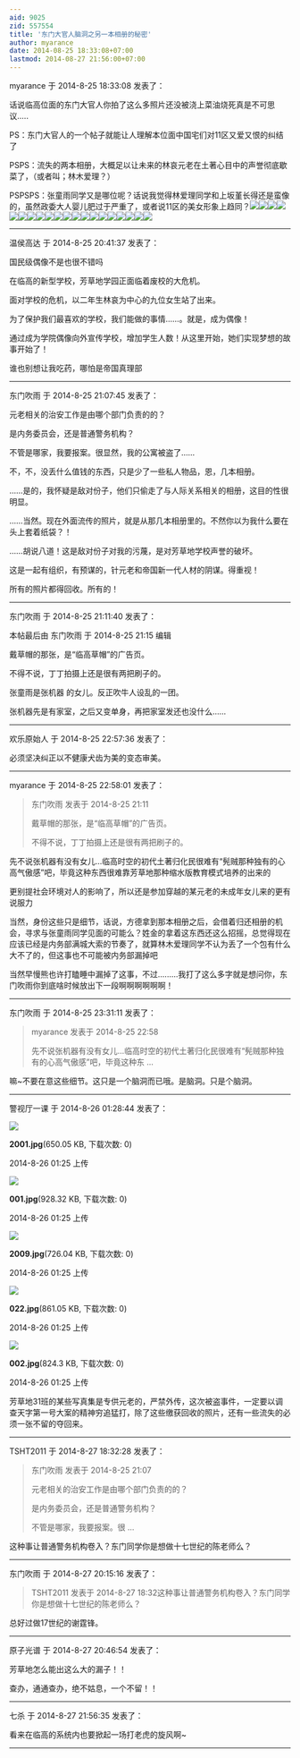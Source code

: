 ```yaml
---
aid: 9025
zid: 557554
title: '东门大官人脑洞之另一本相册的秘密'
author: myarance
date: 2014-08-25 18:33:08+07:00
lastmod: 2014-08-27 21:56:00+07:00
---
```


myarance 于 2014-8-25 18:33:08 发表了：

话说临高位面的东门大官人你拍了这么多照片还没被浇上菜油烧死真是不可思议.....

PS：东门大官人的一个帖子就能让人理解本位面中国宅们对11区又爱又恨的纠结了

PSPS：流失的两本相册，大概足以让未来的林哀元老在土著心目中的声誉彻底歇菜了，（或者叫；林木爱理？）

PSPSPS：张童雨同学又是哪位呢？话说我觉得林爱理同学和上坂堇长得还是蛮像的，虽然政委大人婴儿肥过于严重了，或者说11区的美女形象上趋同？![](https://mirrors.tuna.tsinghua.edu.cn/osdn/lgqm/72877/180743itlxo7i41wctlw44.jpg)![](https://mirrors.tuna.tsinghua.edu.cn/osdn/lgqm/72877/180838c6w6u6b3i9pqww6d.jpg)![](https://mirrors.tuna.tsinghua.edu.cn/osdn/lgqm/72877/180602b0ns0lucusvv666w.jpg)![](https://mirrors.tuna.tsinghua.edu.cn/osdn/lgqm/72877/180401gv4zmi8lni5q661q.jpg)![](https://mirrors.tuna.tsinghua.edu.cn/osdn/lgqm/72877/180658e4qq7ol7sanbqs7a.jpg)![](https://mirrors.tuna.tsinghua.edu.cn/osdn/lgqm/72877/180632utkgq8gnd8jgtvqs.jpg)![](https://mirrors.tuna.tsinghua.edu.cn/osdn/lgqm/72877/180944lk4u6066qfjkj0oa.jpg)![](https://mirrors.tuna.tsinghua.edu.cn/osdn/lgqm/72877/180623ofe2edfooobd6122.jpg)![](https://mirrors.tuna.tsinghua.edu.cn/osdn/lgqm/72877/180612df0eq1q1eutcrce7.jpg)![](https://mirrors.tuna.tsinghua.edu.cn/osdn/lgqm/72877/180648b8a5wamy5dyxhyvh.jpg)![](https://mirrors.tuna.tsinghua.edu.cn/osdn/lgqm/72877/180425veazwoxtmnameo18.jpg)![](https://mirrors.tuna.tsinghua.edu.cn/osdn/lgqm/72877/180502hrj9daamfadaskgr.jpg)![](https://mirrors.tuna.tsinghua.edu.cn/osdn/lgqm/72877/180443z1bb8nxc18gcfldg.jpg)![](https://mirrors.tuna.tsinghua.edu.cn/osdn/lgqm/72877/180524zfji525phigzwhf5.jpg)![](https://mirrors.tuna.tsinghua.edu.cn/osdn/lgqm/72877/180549p0cmmbkrm2ntenob.jpg)![](https://mirrors.tuna.tsinghua.edu.cn/osdn/lgqm/72877/180731oonu4nanyhytags3.jpg)![](https://mirrors.tuna.tsinghua.edu.cn/osdn/lgqm/72877/180714z111l8018wt1w81e.jpg)![](https://mirrors.tuna.tsinghua.edu.cn/osdn/lgqm/72877/180852h4843x34zb845jem.jpg)![](https://mirrors.tuna.tsinghua.edu.cn/osdn/lgqm/72877/180913ja7kav6kka6atwvz.jpg)![](https://mirrors.tuna.tsinghua.edu.cn/osdn/lgqm/72877/180921v5z7m1iwzwzi51ww.jpg)

---------

温侯高达 于 2014-8-25 20:41:37 发表了：

国民级偶像不是也很不错吗

在临高的新型学校，芳草地学园正面临着废校的大危机。

面对学校的危机，以二年生林哀为中心的九位女生站了出来。

为了保护我们最喜欢的学校，我们能做的事情……。就是，成为偶像！

通过成为学院偶像向外宣传学校，增加学生人数！从这里开始，她们实现梦想的故事开始了！

谁也别想让我吃药，哪怕是帝国真理部

---------

东门吹雨 于 2014-8-25 21:07:45 发表了：

元老相关的治安工作是由哪个部门负责的的？

是内务委员会，还是普通警务机构？

不管是哪家，我要报案。很显然，我的公寓被盗了……

不，不，没丢什么值钱的东西，只是少了一些私人物品，恩，几本相册。

……是的，我怀疑是敌对份子，他们只偷走了与人际关系相关的相册，这目的性很明显。

……当然。现在外面流传的照片，就是从那几本相册里的。不然你以为我什么要在头上套着纸袋？！

……胡说八道！这是敌对份子对我的污蔑，是对芳草地学校声誉的破坏。

这是一起有组织，有预谋的，针元老和帝国新一代人材的阴谋。得重视！

所有的照片都得回收。所有的！

---------

东门吹雨 于 2014-8-25 21:11:40 发表了：

本帖最后由 东门吹雨 于 2014-8-25 21:15 编辑 

戴草帽的那张，是“临高草帽”的广告页。

不得不说，丁丁拍摄上还是很有两把刷子的。

张童雨是张机器 的女儿。反正吹牛人设乱的一团。

张机器先是有家室，之后又变单身，再把家室发还也没什么……

---------

欢乐原始人 于 2014-8-25 22:57:36 发表了：

必须坚决纠正以不健康犬齿为美的变态审美。

---------

myarance 于 2014-8-25 22:58:01 发表了：

> 东门吹雨 发表于 2014-8-25 21:11
> 
> 戴草帽的那张，是“临高草帽”的广告页。
> 
> 不得不说，丁丁拍摄上还是很有两把刷子的。



先不说张机器有没有女儿...临高时空的初代土著归化民很难有“髡贼那种独有的心高气傲感”吧，毕竟这种东西很难靠芳草地那种缩水版教育模式培养的出来的

更别提社会环境对人的影响了，所以还是参加穿越的某元老的未成年女儿来的更有说服力

当然，身份这些只是细节，话说，方德拿到那本相册之后，会借着归还相册的机会，寻求与张童雨同学见面的可能么？姓金的拿着这东西还这么招摇，总觉得现在应该已经是内务部满城大索的节奏了，就算林木爱理同学不认为丢了一个包有什么大不了的，但这事也不可能被内务部漏掉吧

当然早慢熊也许打瞌睡中漏掉了这事，不过.........我打了这么多字就是想问你，东门吹雨你到底啥时候放出下一段啊啊啊啊啊啊！

---------

东门吹雨 于 2014-8-25 23:31:11 发表了：

> myarance 发表于 2014-8-25 22:58
> 
> 先不说张机器有没有女儿...临高时空的初代土著归化民很难有“髡贼那种独有的心高气傲感”吧，毕竟这种东 ...



嘛~不要在意这些细节。这只是一个脑洞而已哦。是脑洞。只是个脑洞。

---------

警视厅一课 于 2014-8-26 01:28:44 发表了：

![](https://mirrors.tuna.tsinghua.edu.cn/osdn/lgqm/72877/012553zk6jk6kkbrk3jb15.jpg)



**2001.jpg**(650.05 KB, 下载次数: 0)



2014-8-26 01:25 上传



![](https://mirrors.tuna.tsinghua.edu.cn/osdn/lgqm/72877/012511mbalgavlvmot292o.jpg)



**001.jpg**(928.32 KB, 下载次数: 0)



2014-8-26 01:25 上传



![](https://mirrors.tuna.tsinghua.edu.cn/osdn/lgqm/72877/012544oqx3gggzwxt4x0du.jpg)



**2009.jpg**(726.04 KB, 下载次数: 0)



2014-8-26 01:25 上传



![](https://mirrors.tuna.tsinghua.edu.cn/osdn/lgqm/72877/012533q6xi6g8gxdm6a466.jpg)



**022.jpg**(861.05 KB, 下载次数: 0)



2014-8-26 01:25 上传



![](https://mirrors.tuna.tsinghua.edu.cn/osdn/lgqm/72877/012522ywkoollmmrmerwmg.jpg)



**002.jpg**(824.3 KB, 下载次数: 0)



2014-8-26 01:25 上传



芳草地31班的某些写真集是专供元老的，严禁外传，这次被盗事件，一定要以调查天字第一号大案的精神穷追猛打，除了这些缴获回收的照片，还有一些流失的必须一张不留的夺回来。

---------

TSHT2011 于 2014-8-27 18:32:28 发表了：

> 东门吹雨 发表于 2014-8-25 21:07
> 
> 元老相关的治安工作是由哪个部门负责的的？
> 
> 是内务委员会，还是普通警务机构？
> 
> 不管是哪家，我要报案。很 ...



这种事让普通警务机构卷入？东门同学你是想做十七世纪的陈老师么？

---------

东门吹雨 于 2014-8-27 20:15:16 发表了：

> TSHT2011 发表于 2014-8-27 18:32这种事让普通警务机构卷入？东门同学你是想做十七世纪的陈老师么？



总好过做17世纪的谢霆锋。

---------

原子光谱 于 2014-8-27 20:46:54 发表了：

芳草地怎么能出这么大的漏子！！

查办，通通查办，绝不姑息，一个不留！！

---------

七杀 于 2014-8-27 21:56:35 发表了：

看来在临高的系统内也要掀起一场打老虎的旋风啊~

---------

